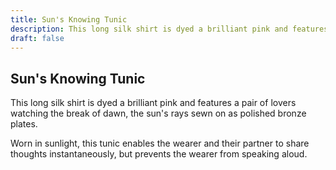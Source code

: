 ```yaml
---
title: Sun's Knowing Tunic
description: This long silk shirt is dyed a brilliant pink and features a pair of lovers watching the break of dawn, the sun's rays sewn on as polished bronze plates....
draft: false
---
```


## Sun's Knowing Tunic

This long silk shirt is dyed a brilliant pink and features a pair of lovers watching the break of dawn, the sun's rays sewn on as polished bronze plates.

Worn in sunlight, this tunic enables the wearer and their partner to share thoughts instantaneously, but prevents the wearer from speaking aloud.
